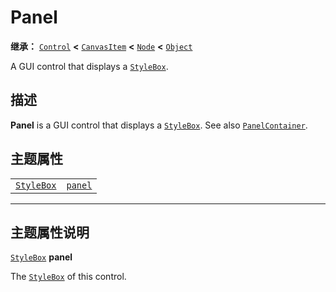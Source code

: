 <!-- ⚠ 请勿编辑本文件 ⚠ -->
<!-- 本文档使用脚本从 WeDot 引擎源码仓库生成。 -->
<!-- 生成脚本：https://github.com/WeDot-Engine/WeDot/tree/master/doc/tools/make_md.py； -->
<!-- 原文件：https://github.com/WeDot-Engine/WeDot/tree/master/doc/classes/Panel.xml。 -->

<div id="_class_panel"></div>

# Panel

**继承：** [`Control`](class_control.md) **<** [`CanvasItem`](class_canvasitem.md) **<** [`Node`](class_node.md) **<** [`Object`](class_object.md)

A GUI control that displays a [`StyleBox`](class_stylebox.md).

## 描述

**Panel** is a GUI control that displays a [`StyleBox`](class_stylebox.md). See also [`PanelContainer`](class_panelcontainer.md).

## 主题属性

|||
|:-:|:--|
| [`StyleBox`](class_stylebox.md) | [`panel`](class_panel.md#class_panel_theme_style_panel) |

<!-- rst-class:: classref-section-separator -->

---

## 主题属性说明

<div id="_class_panel_theme_style_panel"></div>

[`StyleBox`](class_stylebox.md) **panel** <div id="class_panel_theme_style_panel"></div>

The [`StyleBox`](class_stylebox.md) of this control.

[^virtual]: 本方法通常需要用户覆盖才能生效。
[^const]: 本方法无副作用，不会修改该实例的任何成员变量。
[^vararg]: 本方法除了能接受在此处描述的参数外，还能够继续接受任意数量的参数。
[^constructor]: 本方法用于构造某个类型。
[^static]: 调用本方法无需实例，可直接使用类名进行调用。
[^operator]: 本方法描述的是使用本类型作为左操作数的有效运算符。
[^bitfield]: 这个值是由下列位标志构成位掩码的整数。
[^void]: 无返回值。
